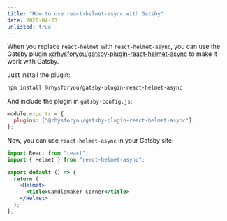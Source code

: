 ```yaml
---
title: "How to use react-helmet-async with Gatsby"
date: 2020-04-23
unlisted: true
---
```


When you replace `react-helmet` with `react-helmet-async`, you can use the Gatsby plugin [@rhysforyou/gatsby-plugin-react-helmet-async](https://www.gatsbyjs.org/packages/@rhysforyou/gatsby-plugin-react-helmet-async/) to make it work with Gatsby.

Just install the plugin:

```bash
npm install @rhysforyou/gatsby-plugin-react-helmet-async
```

And include the plugin in `gatsby-config.js`:

```jsx
module.exports = {
  plugins: ["@rhysforyou/gatsby-plugin-react-helmet-async"],
};
```

Now, you can use `react-helmet-async` in your Gatsby site:

```jsx
import React from "react";
import { Helmet } from "react-helmet-async";

export default () => {
  return (
    <Helmet>
      <title>Candlemaker Corner</title>
    </Helmet>
  );
};
```
